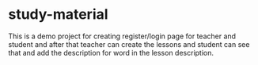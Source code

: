 # study-material
This is a demo project for creating register/login page for teacher and student and after that teacher can create the lessons and student can see that and add the description for word in the lesson description.
